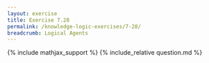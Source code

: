 ```yaml
---
layout: exercise
title: Exercise 7.28
permalink: /knowledge-logic-exercises/7-28/
breadcrumb: Logical Agents
---
```


{% include mathjax_support %}
{% include_relative question.md %}
